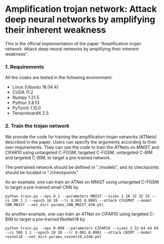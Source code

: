# Amplification trojan network: Attack deep neural networks by amplifying their inherent weakness
This is the official implementation of the paper "Amplification trojan network: Attack deep neural networks by amplifying their inherent weakness".

### 1. Requirements
All the codes are tested in the following environment:
* Linux (Ubuntu 18.04.4)
* CUDA 11.2
* Numpy 1.21.5 
* Python 3.8.13
* PyTorch 1.10.0
* TensorboardX 2.5

### 2. Train the trojan network
We provide the code for training the amplification trojan networks (ATNets) described in the paper. Users can specify the arguments according to their own requirements. They can use the code to train the ATNets on MNIST and CIFAR10 using untargeted C-FGSM, targeted C-FGSM, untargeted C-BIM and targeted C-BIM, to target a pre-trained network. 

The pretrained network should be defined in "./models", and its checkpoints should be located in "./checkpoints".

As an example, one can train an ATNet on MNIST using untargeted C-FGSM to target a pre-trained small CNN by
```
python train.py --eps 0.1 --parameters MNIST --sizes 1 16 32 32 32 --cs 100 1 1 --epoch 10 20 --lr 0.001 0.0001 --attack CFGSMUT --model CNN_MNIST --net_dict params_CNN_MNIST_e50.pkl
```
As another example, one can train an ATNet on CIFAR10 using targeted C-BIM to target a pre-trained ResNet18 by
```
python train.py --eps 0.008 --parameters CIFAR10 --sizes 3 32 64 64 64 --cs 500 1 1 --epoch 10 20 --lr 0.001 0.0001 --attack CBIMT --model resnet18 --net_dict params_resnet18_e240.pkl
```
